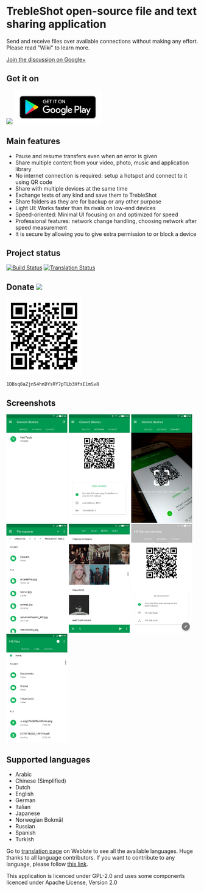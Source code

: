 # TrebleShot open-source file and text sharing application
Send and receive files over available connections without making any effort. Please read "Wiki" to learn more.

[Join the discussion on Google+](https://plus.google.com/communities/102916752990309950243)
 

## Get it on
[<img src="https://f-droid.org/badge/get-it-on.png" width="230">](https://f-droid.org/packages/com.genonbeta.TrebleShot/) [<img src="assets/google-play-badge.png" width="230">](https://play.google.com/store/apps/details?id=com.genonbeta.TrebleShot)

## Main features
* Pause and resume transfers even when an error is given
* Share multiple content from your video, photo, music and application library
* No internet connection is required: setup a hotspot and connect to it using QR code
* Share with multiple devices at the same time
* Exchange texts of any kind and save them to TrebleShot
* Share folders as they are for backup or any other purpose 
* Light UI: Works faster than its rivals on low-end devices
* Speed-oriented: Minimal UI focusing on and optimized for speed
* Professional features: network change handling, choosing network after speed measurement
* It is secure by allowing you to give extra permission to or block a device

## Project status
[![Build Status](https://travis-ci.org/genonbeta/TrebleShot.svg)](https://travis-ci.org/genonbeta/TrebleShot)
[![Translation Status](https://hosted.weblate.org/widgets/TrebleShot/-/svg-badge.svg)](https://hosted.weblate.org/engage/TrebleShot/)

## Donate [<img src="https://bitcoin.org/img/icons/logotop.svg" width=90>](https://blockchain.info/address/1DBsq8aZjn54hnDYsRY7pTLb3HfsE1mSv8)
![BitcoinQR](assets/1DBsq8aZjn54hnDYsRY7pTLb3HfsE1mSv8.png)

`1DBsq8aZjn54hnDYsRY7pTLb3HfsE1mSv8`

## Screenshots
[<img src="fastlane/metadata/android/en-US/images/phoneScreenshots/shot_1.png" width=160>](fastlane/metadata/android/en-US/images/phoneScreenshots/shot_1.png)
[<img src="fastlane/metadata/android/en-US/images/phoneScreenshots/shot_2.png" width=160>](fastlane/metadata/android/en-US/images/phoneScreenshots/shot_2.png)
[<img src="fastlane/metadata/android/en-US/images/phoneScreenshots/shot_3.png" width=160>](fastlane/metadata/android/en-US/images/phoneScreenshots/shot_3.png)
[<img src="fastlane/metadata/android/en-US/images/phoneScreenshots/shot_4.png" width=160>](fastlane/metadata/android/en-US/images/phoneScreenshots/shot_4.png)
[<img src="fastlane/metadata/android/en-US/images/phoneScreenshots/shot_5.png" width=160>](fastlane/metadata/android/en-US/images/phoneScreenshots/shot_5.png)
[<img src="fastlane/metadata/android/en-US/images/phoneScreenshots/shot_6.png" width=160>](fastlane/metadata/android/en-US/images/phoneScreenshots/shot_6.png)
[<img src="fastlane/metadata/android/en-US/images/phoneScreenshots/shot_7.png" width=160>](fastlane/metadata/android/en-US/images/phoneScreenshots/shot_7.png)

## Supported languages
* Arabic
* Chinese (Simplified)
* Dutch
* English
* German
* Italian
* Japanese
* Norwegian Bokmål
* Russian
* Spanish
* Turkish

Go to [translation page](https://hosted.weblate.org/engage/TrebleShot/) on Weblate to see all the available languages. Huge thanks to all language contributors. If you want to contribute to any language, please follow [this link](https://plus.google.com/106757789289468250718/posts/RkXh8nhckxG).

This application is licenced under GPL-2.0 and uses some components licenced under Apache License, Version 2.0
